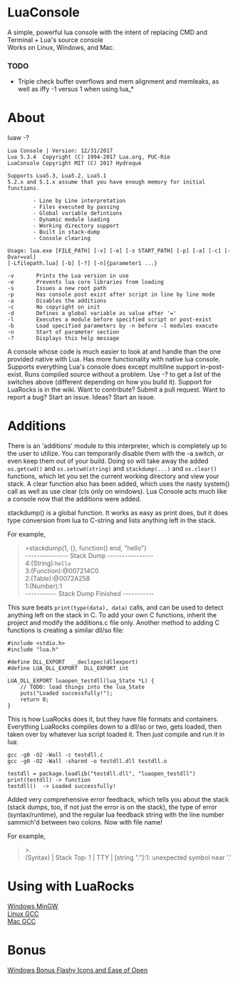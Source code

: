 # LuaConsole

A simple, powerful lua console with the intent of replacing CMD and Terminal + Lua's source console  
Works on Linux, Windows, and Mac.  

### TODO
* Triple check buffer overflows and mem alignment and memleaks, as well as iffy -1 versus 1 when using lua_*

# About
luaw -?  
```
Lua Console | Version: 12/31/2017
Lua 5.3.4  Copyright (C) 1994-2017 Lua.org, PUC-Rio
LuaConsole Copyright MIT (C) 2017 Hydroque

Supports Lua5.3, Lua5.2, Lua5.1
5.2.x and 5.1.x assume that you have enough memory for initial functions.

        - Line by Line interpretation
        - Files executed by passing
        - Global variable defintions
        - Dynamic module loading
        - Working directory support
        - Built in stack-dump
        - Console clearing

Usage: lua.exe [FILE_PATH] [-v] [-e] [-s START_PATH] [-p] [-a] [-c] [-Dvar=val]
[-Lfilepath.lua] [-b] [-?] [-n]{parameter1 ...}

-v       Prints the Lua version in use
-e       Prevents lua core libraries from loading
-s       Issues a new root path
-p       Has console post exist after script in line by line mode
-a       Disables the additions
-c       No copyright on init
-d       Defines a global variable as value after '='
-l       Executes a module before specified script or post-exist
-b       Load specified parameters by -n before -l modules execute
-n       Start of parameter section
-?       Displays this help message
```

A console whose code is much easier to look at and handle than the one provided native with Lua. Has more functionality with native lua console. Supports everything Lua's console does except multiline support in-post-exist. Runs compiled source without a problem. Use -? to get a list of the switches above (different depending on how you build it). Support for LuaRocks is in the wiki. Want to contribute? Submit a pull request. Want to report a bug? Start an issue. Ideas? Start an issue.

# Additions

There is an 'additions' module to this interpreter, which is completely up to the user to utilize. You can temporarily disable them with the -a switch, or even keep them out of your build. Doing so will take away the added `os.getcwd()` and `os.setcwd(string)` and `stackdump(...)` and `os.clear()` functions, which let you set the current working directory and view your stack. A clear function also has been added, which uses the nasty system() call as well as use clear (cls only on windows). Lua Console acts much like a console now that the additions were added. 

stackdump() is a global function. It works as easy as print does, but it does type conversion from lua to C-string and lists anything left in the stack.

For example, <br>
>\>stackdump(1, {}, function() end, "hello") <br>
>--------------- Stack Dump ---------------- <br>
>4:(String):`hello` <br>
>3:(Function):@007214C0 <br>
>2:(Table):@0072A258 <br>
>1:(Number):1 <br>
>----------- Stack Dump Finished ----------- <br>

This sure beats `print(type(data), data)` calls, and can be used to detect anything left on the stack in C. To add your own C functions, inherit the project and modify the additions.c file only. Another method to adding C functions is creating a similar dll/so file:
```
#include <stdio.h>
#include "lua.h"

#define DLL_EXPORT	__declspec(dllexport)
#define LUA_DLL_EXPORT	DLL_EXPORT int

LUA_DLL_EXPORT luaopen_testdll(lua_State *L) {
	// TODO: load things into the lua_State
	puts("Loaded successfully!");
	return 0;
}
```
This is how LuaRocks does it, but they have file formats and containers. Everything LuaRocks compiles down to a dll/so or two, gets loaded, then taken over by whatever lua script loaded it. Then just compile and run it in lua:
```
gcc -g0 -O2 -Wall -c testdll.c
gcc -g0 -O2 -Wall -shared -o testdll.dll testdll.o
```
```
testdll = package.loadlib("testdll.dll", "luaopen_testdll")
print(testdll) -> function
testdll()  -> Loaded successfully!
```

Added very comprehensive error feedback, which tells you about the stack (stack dumps, too, if not just the error is on the stack), the type of error (syntax/runtime), and the regular lua feedback string with the line number sammich'd between two colons. Now with file name!

For example, <br>
>\>. <br>
>(Syntax) | Stack Top: 1 | TTY | [string "."]:1: unexpected symbol near '.' <br>

# Using with LuaRocks
[Windows MinGW](https://github.com/Hydroque/LuaConsole/wiki/LuaRocks-Support-Windows-MinGW)  
[Linux GCC](https://github.com/Hydroque/LuaConsole/wiki/LuaRocks-Support-Linux-GCC)  
[Mac GCC](https://github.com/Hydroque/LuaConsole/wiki/LuaRocks-Support-Mac-GCC)  

# Bonus
[Windows Bonus Flashy Icons and Ease of Open](https://github.com/Hydroque/LuaConsole/wiki/Windows-Bonus---Flashy-Icons-and-Ease-of-Open)  
